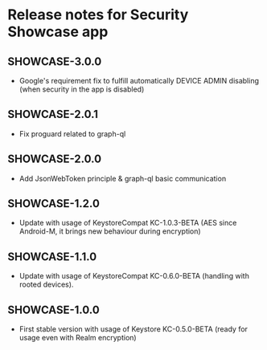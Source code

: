 # Release notes for Security Showcase app

## SHOWCASE-3.0.0
* Google's requirement fix to fulfill automatically DEVICE ADMIN disabling (when security in the app is disabled)




## SHOWCASE-2.0.1
* Fix proguard related to graph-ql

## SHOWCASE-2.0.0
* Add JsonWebToken principle & graph-ql basic communication

## SHOWCASE-1.2.0
* Update with usage of KeystoreCompat KC-1.0.3-BETA (AES since Android-M, it brings new behaviour during encryption)

## SHOWCASE-1.1.0
* Update with usage of KeystoreCompat KC-0.6.0-BETA (handling with rooted devices).

## SHOWCASE-1.0.0
 * First stable version with usage of Keystore KC-0.5.0-BETA (ready for usage even with Realm encryption)
